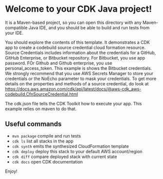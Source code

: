 # Welcome to your CDK Java project!

It is a Maven-based project, so you can open this directory with any Maven-compatible Java IDE, and you should be able to build and run tests from your IDE.

You should explore the contents of this template. It demonstrates a CDK app to create a codebuild source credential cloud formation resource.
Source Credentials includes information about the credentials for a GitHub, GitHub Enterprise, or Bitbucket repository. For Bitbucket, you use app password. FOr Github and Github enterprise, you use personal_access_token. This example is shows the Bitbucket credentials.
We strongly recommend that you use AWS Secrets Manager to store your credentials or the NoEcho parameter to mask your credentials.
To get more details on the properties and methods of a source credential, do look at https://docs.aws.amazon.com/cdk/api/latest/docs/@aws-cdk_aws-codebuild.CfnSourceCredential.html

The cdk.json file tells the CDK Toolkit how to execute your app. This example relies on maven to do that.

## Useful commands

 * `mvn package`     compile and run tests
 * `cdk ls`          list all stacks in the app
 * `cdk synth`       emits the synthesized CloudFormation template
 * `cdk deploy`      deploy this stack to your default AWS account/region
 * `cdk diff`        compare deployed stack with current state
 * `cdk docs`        open CDK documentation

Enjoy!
